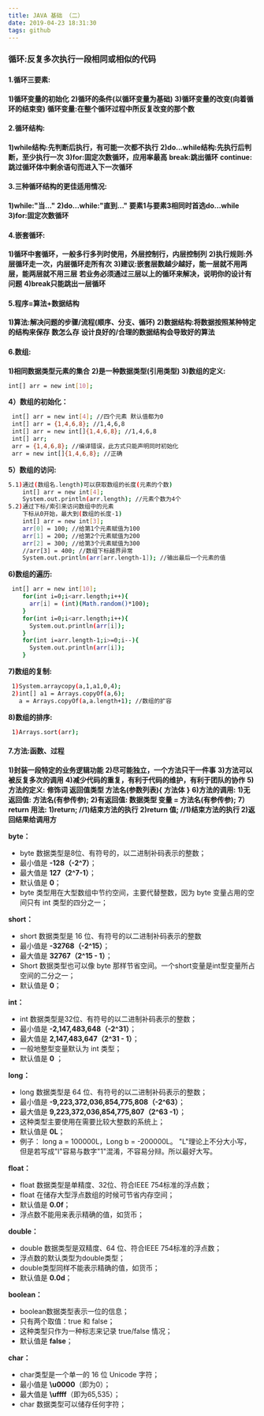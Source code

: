 ```yaml
---
title: JAVA 基础 （二）
date: 2019-04-23 18:31:30
tags: github
---
```

### 循环:反复多次执行一段相同或相似的代码
#### 1.循环三要素:
  **1)循环变量的初始化**
  **2)循环的条件(以循环变量为基础)**
  **3)循环变量的改变(向着循环的结束变)**
  **循环变量:在整个循环过程中所反复改变的那个数**

#### 2.循环结构:
  **1)while结构:先判断后执行，有可能一次都不执行**
  **2)do...while结构:先执行后判断，至少执行一次**
  **3)for:固定次数循环，应用率最高**
   **break:跳出循环**
   **continue:跳过循环体中剩余语句而进入下一次循环**

#### **3.三种循环结构的更佳适用情况:**

  **1)while:"当..."**
  **2)do...while:"直到..."**
​               **要素1与要素3相同时首选do...while**
  **3)for:固定次数循环**

#### 4.嵌套循环:
  **1)循环中套循环，一般多行多列时使用，外层控制行，内层控制列**
  **2)执行规则:外层循环走一次，内层循环走所有次**
  **3)建议:嵌套层数越少越好，能一层就不用两层，能两层就不用三层**
    **若业务必须通过三层以上的循环来解决，说明你的设计有问题**
  **4)break只能跳出一层循环**
#### 5.程序=算法+数据结构
  **1)算法:解决问题的步骤/流程(顺序、分支、循环)**
  **2)数据结构:将数据按照某种特定的结构来保存**
           **数怎么存**
           **设计良好的/合理的数据结构会导致好的算法**

#### **6.数组:**

  **1)相同数据类型元素的集合**
  **2)是一种数据类型(引用类型)**
  **3)数组的定义:**
  ```bash
  int[] arr = new int[10];
  ```
  **4）数组的初始化：**
  ```bash
   int[] arr = new int[4]; //四个元素 默认值都为0
   int[] arr = {1,4,6,8}; //1,4,6,8
   int[] arr = new int[]{1,4,6,8}; //1,4,6,8
   int[] arr;
   arr = {1,4,6,8}; //编译错误，此方式只能声明同时初始化
   arr = new int[]{1,4,6,8}; //正确
  ```
  **5）数组的访问:**
  ```bash
  5.1)通过(数组名.length)可以获取数组的长度(元素的个数)
      int[] arr = new int[4];
	  System.out.println(arr.length); //元素个数为4个
  5.2)通过下标/索引来访问数组中的元素
      下标从0开始，最大到(数组的长度-1)
	  int[] arr = new int[3];
	  arr[0] = 100; //给第1个元素赋值为100
	  arr[1] = 200; //给第2个元素赋值为200
	  arr[2] = 300; //给第3个元素赋值为300
	  //arr[3] = 400; //数组下标越界异常
	  System.out.println(arr[arr.length-1]); //输出最后一个元素的值
  ```
  **6)数组的遍历:**
  ```bash
   int[] arr = new int[10];
      for(int i=0;i<arr.length;i++){
        arr[i] = (int)(Math.random()*100);
      }
      for(int i=0;i<arr.length;i++){
        System.out.println(arr[i]);
      }
      for(int i=arr.length-1;i>=0;i--){
        System.out.println(arr[i]);
      }
  ```
  **7)数组的复制:**
  ```bash
   1)System.arraycopy(a,1,a1,0,4);
   2)int[] a1 = Arrays.copyOf(a,6);
     a = Arrays.copyOf(a,a.length+1); //数组的扩容
  ```
  **8)数组的排序:**
  ```bash
   1)Arrays.sort(arr);
  ```

#### **7.方法:函数、过程**
  **1)封装一段特定的业务逻辑功能**
  **2)尽可能独立，一个方法只干一件事**
  **3)方法可以被反复多次的调用**
  **4)减少代码的重复，有利于代码的维护，有利于团队的协作**
  **5)方法的定义:**
    **修饰词 返回值类型 方法名(参数列表){**
      **方法体**
    **}**
  **6)方法的调用:**
    **1)无返回值: 方法名(有参传参);**
    **2)有返回值: 数据类型 变量 = 方法名(有参传参);**
  **7）return 用法:**
    **1)return;    //1)结束方法的执行**
    **2)return 值; //1)结束方法的执行  2)返回结果给调用方**

**byte：**

- byte 数据类型是8位、有符号的，以二进制补码表示的整数；
- 最小值是 **-128（-2^7）**；
- 最大值是 **127（2^7-1）**；
- 默认值是 **0**；
- byte 类型用在大型数组中节约空间，主要代替整数，因为 byte 变量占用的空间只有 int 类型的四分之一；

**short：**

- short 数据类型是 16 位、有符号的以二进制补码表示的整数
- 最小值是 **-32768（-2^15）**；
- 最大值是 **32767（2^15 - 1）**；
- Short 数据类型也可以像 byte 那样节省空间。一个short变量是int型变量所占空间的二分之一；
- 默认值是 **0**；

**int：**

- int 数据类型是32位、有符号的以二进制补码表示的整数；
- 最小值是 **-2,147,483,648（-2^31）**；
- 最大值是 **2,147,483,647（2^31 - 1）**；
- 一般地整型变量默认为 int 类型；
- 默认值是 **0** ；

**long：**

- long 数据类型是 64 位、有符号的以二进制补码表示的整数；
- 最小值是 **-9,223,372,036,854,775,808（-2^63）**；
- 最大值是 **9,223,372,036,854,775,807（2^63 -1）**；
- 这种类型主要使用在需要比较大整数的系统上；
- 默认值是 **0L**；
- 例子： long a = 100000L，Long b = -200000L。
  "L"理论上不分大小写，但是若写成"l"容易与数字"1"混淆，不容易分辩。所以最好大写。

**float：**

- float 数据类型是单精度、32位、符合IEEE 754标准的浮点数；
- float 在储存大型浮点数组的时候可节省内存空间；
- 默认值是 **0.0f**；
- 浮点数不能用来表示精确的值，如货币；

**double：**

- double 数据类型是双精度、64 位、符合IEEE 754标准的浮点数；
- 浮点数的默认类型为double类型；
- double类型同样不能表示精确的值，如货币；
- 默认值是 **0.0d**；

**boolean：**

- boolean数据类型表示一位的信息；
- 只有两个取值：true 和 false；
- 这种类型只作为一种标志来记录 true/false 情况；
- 默认值是 **false**；

**char：**

- char类型是一个单一的 16 位 Unicode 字符；
- 最小值是 **\u0000**（即为0）；
- 最大值是 **\uffff**（即为65,535）；
- char 数据类型可以储存任何字符；